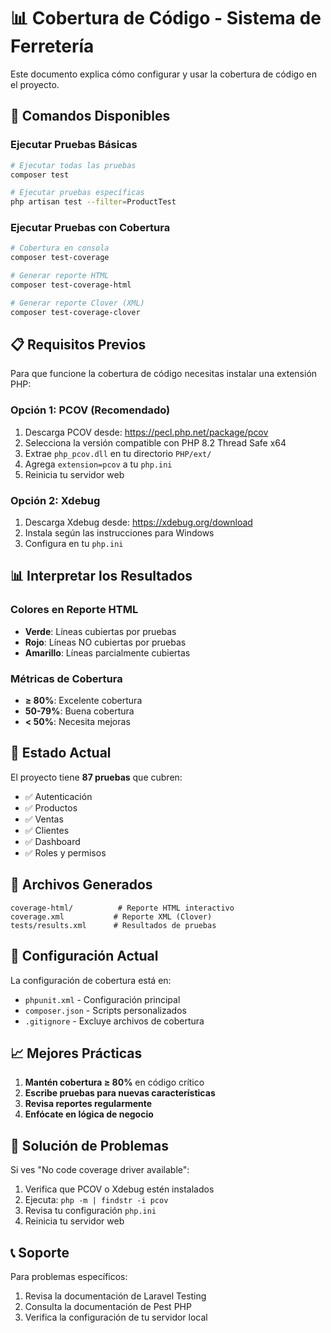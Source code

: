 # 📊 Cobertura de Código - Sistema de Ferretería

Este documento explica cómo configurar y usar la cobertura de código en el proyecto.

## 🚀 Comandos Disponibles

### Ejecutar Pruebas Básicas
```bash
# Ejecutar todas las pruebas
composer test

# Ejecutar pruebas específicas
php artisan test --filter=ProductTest
```

### Ejecutar Pruebas con Cobertura
```bash
# Cobertura en consola
composer test-coverage

# Generar reporte HTML
composer test-coverage-html

# Generar reporte Clover (XML)
composer test-coverage-clover
```

## 📋 Requisitos Previos

Para que funcione la cobertura de código necesitas instalar una extensión PHP:

### Opción 1: PCOV (Recomendado)

1. Descarga PCOV desde: https://pecl.php.net/package/pcov
2. Selecciona la versión compatible con PHP 8.2 Thread Safe x64
3. Extrae `php_pcov.dll` en tu directorio `PHP/ext/`
4. Agrega `extension=pcov` a tu `php.ini`
5. Reinicia tu servidor web

### Opción 2: Xdebug

1. Descarga Xdebug desde: https://xdebug.org/download
2. Instala según las instrucciones para Windows
3. Configura en tu `php.ini`

## 📊 Interpretar los Resultados

### Colores en Reporte HTML

- **Verde**: Líneas cubiertas por pruebas
- **Rojo**: Líneas NO cubiertas por pruebas
- **Amarillo**: Líneas parcialmente cubiertas

### Métricas de Cobertura

- **≥ 80%**: Excelente cobertura
- **50-79%**: Buena cobertura
- **< 50%**: Necesita mejoras

## 🎯 Estado Actual

El proyecto tiene **87 pruebas** que cubren:

- ✅ Autenticación
- ✅ Productos
- ✅ Ventas
- ✅ Clientes
- ✅ Dashboard
- ✅ Roles y permisos

## 📁 Archivos Generados

```
coverage-html/          # Reporte HTML interactivo
coverage.xml           # Reporte XML (Clover)
tests/results.xml      # Resultados de pruebas
```

## 🔧 Configuración Actual

La configuración de cobertura está en:

- `phpunit.xml` - Configuración principal
- `composer.json` - Scripts personalizados
- `.gitignore` - Excluye archivos de cobertura

## 📈 Mejores Prácticas

1. **Mantén cobertura ≥ 80%** en código crítico
2. **Escribe pruebas para nuevas características**
3. **Revisa reportes regularmente**
4. **Enfócate en lógica de negocio**

## 🚨 Solución de Problemas

Si ves "No code coverage driver available":

1. Verifica que PCOV o Xdebug estén instalados
2. Ejecuta: `php -m | findstr -i pcov`
3. Revisa tu configuración `php.ini`
4. Reinicia tu servidor web

## 📞 Soporte

Para problemas específicos:

1. Revisa la documentación de Laravel Testing
2. Consulta la documentación de Pest PHP
3. Verifica la configuración de tu servidor local 